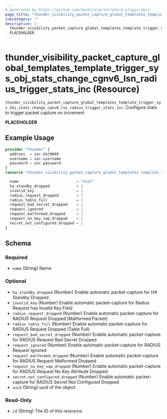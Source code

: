 ```yaml
---
# generated by https://github.com/hashicorp/terraform-plugin-docs
page_title: "thunder_visibility_packet_capture_global_templates_template_trigger_sys_obj_stats_change_cgnv6_lsn_radius_trigger_stats_inc Resource - terraform-provider-thunder"
subcategory: ""
description: |-
  thunder_visibility_packet_capture_global_templates_template_trigger_sys_obj_stats_change_cgnv6_lsn_radius_trigger_stats_inc: Configure stats to trigger packet capture on increment
  PLACEHOLDER
---
```


# thunder_visibility_packet_capture_global_templates_template_trigger_sys_obj_stats_change_cgnv6_lsn_radius_trigger_stats_inc (Resource)

`thunder_visibility_packet_capture_global_templates_template_trigger_sys_obj_stats_change_cgnv6_lsn_radius_trigger_stats_inc`: Configure stats to trigger packet capture on increment

__PLACEHOLDER__

## Example Usage

```terraform
provider "thunder" {
  address  = var.dut9049
  username = var.username
  password = var.password
}
resource "thunder_visibility_packet_capture_global_templates_template_trigger_sys_obj_stats_change_cgnv6_lsn_radius_trigger_stats_inc" "thunder_visibility_packet_capture_global_templates_template_trigger_sys_obj_stats_change_cgnv6_lsn_radius_trigger_stats_inc" {

  name                          = "test"
  ha_standby_dropped            = 1
  invalid_key                   = 1
  radius_request_dropped        = 1
  radius_table_full             = 1
  request_bad_secret_dropped    = 1
  request_ignored               = 1
  request_malformed_dropped     = 1
  request_no_key_vap_dropped    = 1
  secret_not_configured_dropped = 1
}
```

<!-- schema generated by tfplugindocs -->
## Schema

### Required

- `name` (String) Name

### Optional

- `ha_standby_dropped` (Number) Enable automatic packet-capture for HA Standby Dropped
- `invalid_key` (Number) Enable automatic packet-capture for Radius Request has Invalid Key Field
- `radius_request_dropped` (Number) Enable automatic packet-capture for RADIUS Request Dropped (Malformed Packet)
- `radius_table_full` (Number) Enable automatic packet-capture for RADIUS Request Dropped (Table Full)
- `request_bad_secret_dropped` (Number) Enable automatic packet-capture for RADIUS Request Bad Secret Dropped
- `request_ignored` (Number) Enable automatic packet-capture for RADIUS Request Ignored
- `request_malformed_dropped` (Number) Enable automatic packet-capture for RADIUS Request Malformed Dropped
- `request_no_key_vap_dropped` (Number) Enable automatic packet-capture for RADIUS Request No Key Attribute Dropped
- `secret_not_configured_dropped` (Number) Enable automatic packet-capture for RADIUS Secret Not Configured Dropped
- `uuid` (String) uuid of the object

### Read-Only

- `id` (String) The ID of this resource.


